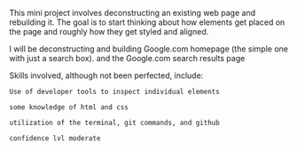 This mini project involves deconstructing an existing web page and rebuilding it. The goal is to start thinking about how elements get placed on the page and roughly how they get styled and aligned.

I will be deconstructing and building Google.com homepage (the simple one with just a search box).
and the Google.com search results page

Skills involved, although not been perfected, include:

    Use of developer tools to inspect individual elements

    some knowledge of html and css

    utilization of the terminal, git commands, and github
    
    confidence lvl moderate